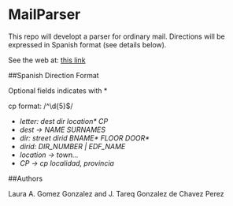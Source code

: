 MailParser
==========

This repo will developt a parser for ordinary mail.
Directions will be expressed in Spanish format (see details below).

See the web at: [this link](http://alu0100698244.github.io/MailParser/index.html)

##Spanish Direction Format

Optional fields indicates with *

cp format: /^\d{5}$/


* _letter: dest dir location* CP_
* *dest -> NAME SURNAMES*
* _dir: street dirid BNAME* FLOOR DOOR*_
* *dirid: DIR_NUMBER | EDF_NAME*
* *location -> town...*
* *CP -> cp localidad, provincia*


##Authors

Laura A. Gomez Gonzalez and J. Tareq Gonzalez de Chavez Perez
